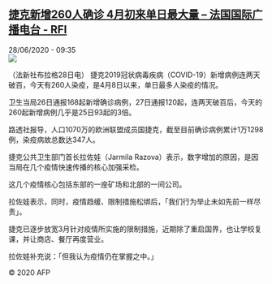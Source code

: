 <!--1593334561000-->
[捷克新增260人确诊 4月初来单日最大量 – 法国国际广播电台 - RFI](http://www.rfi.fr//cn/contenu/20200628-%E6%8D%B7%E5%85%8B%E6%96%B0%E5%A2%9E260%E4%BA%BA%E7%A1%AE%E8%AF%8A-4%E6%9C%88%E5%88%9D%E6%9D%A5%E5%8D%95%E6%97%A5%E6%9C%80%E5%A4%A7%E9%87%8F)
------

<div>28/06/2020 - 09:35</div><img src="https://s.rfi.fr/media/display/aa1c72fc-b91a-11ea-b110-005056a964fe/w:310/p:16x9/int0008b.200628153502.jpg"><div class="t-content__body u-clearfix"><div class="m-interstitial"></div><p>（法新社布拉格28日电）    捷克2019冠状病毒疾病（COVID-19）新增病例连两天破百，今天有260人染疫，是4月8日以来，单日最多人染疫的情况。</p><p>卫生当局26日通报168起新增确诊病例，27日通报120起，连两天破百后，今天的260起新增病例几乎是25日93起的3倍。</p><p>路透社报导，人口1070万的欧洲联盟成员国捷克，截至目前确诊病例累计1万1298例，染疫病故总数达347人。</p><p>捷克公共卫生部门首长拉佐娃（Jarmila Razova）表示，数字增加的原因，是因当局在几个疫情快速传播的核心加强采检。</p><p>这几个疫情核心包括东部的一座矿场和北部的一间公司。</p><p>拉佐娃表示，同时，疫情趋缓、限制措施松绑后，「我们行为举止未如先前一样尽责」。</p><p>捷克已逐步放宽3月针对疫情所实施的限制措施，近期除了重启国界，也让学校复课，并让商店、餐厅再度营业。</p><p>拉佐娃补充说：「但我认为疫情仍在掌握之中。」</p><p></p><p></p><p class="t-copyright">© 2020 AFP</p>        </div>
